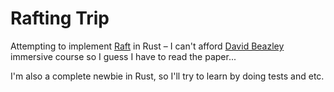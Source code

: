 # Rafting Trip

Attempting to implement [Raft](https://raft.github.io/raft.pdf) in Rust – I can't afford [David Beazley](https://dabeaz.com/raft.html) immersive course so I guess I have to read the paper...

I'm also a complete newbie in Rust, so I'll try to learn by doing tests and etc. 
